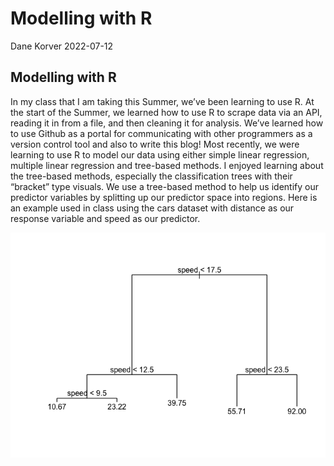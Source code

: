 Modelling with R
================
Dane Korver
2022-07-12

## Modelling with R

In my class that I am taking this Summer, we’ve been learning to use R.
At the start of the Summer, we learned how to use R to scrape data via
an API, reading it in from a file, and then cleaning it for analysis.
We’ve learned how to use Github as a portal for communicating with other
programmers as a version control tool and also to write this blog! Most
recently, we were learning to use R to model our data using either
simple linear regression, multiple linear regression and tree-based
methods. I enjoyed learning about the tree-based methods, especially the
classification trees with their “bracket” type visuals. We use a
tree-based method to help us identify our predictor variables by
splitting up our predictor space into regions. Here is an example used
in class using the cars dataset with distance as our response variable
and speed as our predictor.

![](/images/figure-gfm/unnamed-chunk-1-2.png)
